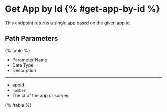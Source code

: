 # Get App by Id {% #get-app-by-id %}

This endpoint returns a single [app](#apps) based on the given app id.

## Path Parameters

{% table %}

- Parameter Name
- Data Type
- Description

---

- appId
- `number`
- The id of the app or survey.

{% /table %}
